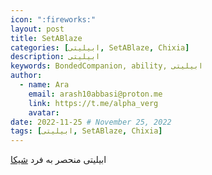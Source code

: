 ```yaml
---
icon: ":fireworks:"
layout: post
title: SetABlaze
categories: [ابیلیتی, SetABlaze, Chixia]
description: ابیلیتی
keywords: BondedCompanion, ability, ابیلیتی
author:
  - name: Ara
    email: arash10abbasi@proton.me
    link: https://t.me/alpha_verg
    avatar:
date: 2022-11-25 # November 25, 2022
tags: [ابیلیتی, SetABlaze, Chixia]
---
```


ابیلیتی منحصر به فرد [شیکا](../characters/chixia.md)